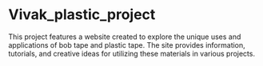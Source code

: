 # Vivak_plastic_project

This project features a website created to explore the unique uses and applications of bob tape and plastic tape. The site provides information, tutorials, and creative ideas for utilizing these materials in various projects.
